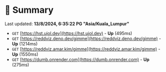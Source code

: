 # 📖 Summary
Last updated: **13/8/2024, 6:35:22 PG "Asia/Kuala_Lumpur"**

- `GET` [https://hst.ujol.dev](https://hst.ujol.dev) - **Up** (495ms)
- `GET` [https://reddviz.deno.dev/gimme](https://reddviz.deno.dev/gimme) - **Up** (1214ms)
- `GET` [https://reddviz.amar.kim/gimme](https://reddviz.amar.kim/gimme) - **Up** (1550ms)
- `GET` [https://dumb.onrender.com](https://dumb.onrender.com) - **Up** (275ms)
